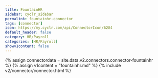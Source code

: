 ```yaml
---
title: FountainHR
sidebar: cyclr_sidebar
permalink: fountainhr-connector
tags: [connector]
icon: https://my.cyclr.com/api/ConnectorIcon/6284
default_header: false
category: HR/Payroll
categories: [HR/Payroll]
showv1content: false
---
```

{% assign connectordata = site.data.v2.connectors.connector-fountainhr %}
{% assign v1content = "fountainhr.md" %}
{% include v2/connector/connector.html %}	